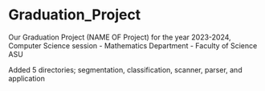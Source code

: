 # Graduation_Project
Our Graduation Project (NAME OF Project) for the year 2023-2024, Computer Science session - Mathematics Department - Faculty of Science ASU

Added 5 directories; segmentation, classification, scanner, parser, and application
